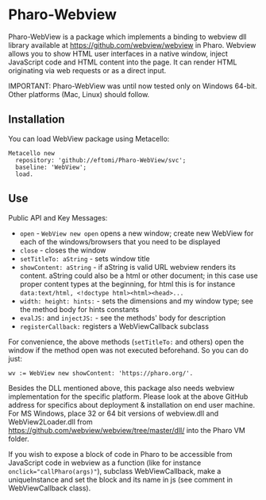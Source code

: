 # Pharo-Webview

Pharo-WebView is a package which implements a binding to webview dll library available at https://github.com/webview/webview in Pharo. Webview allows you to show HTML user interfaces in a native window, inject JavaScript code and HTML content into the page. It can render HTML originating via web requests or as a direct input.

IMPORTANT: Pharo-WebView was until now tested only on Windows 64-bit. Other platforms (Mac, Linux) should follow.

## Installation
You can load WebView package using Metacello:

```
Metacello new
  repository: 'github://eftomi/Pharo-WebView/svc';
  baseline: 'WebView';
  load.
```

## Use

Public API and Key Messages:
- `open` - `WebView new open` opens a new window; create new WebView for each of the windows/browsers that you need to be displayed  
- `close` - closes the window 
- `setTitleTo: aString` - sets window title
- `showContent: aString` - if aString is valid URL webview renders its content. aString could also be a html or other document; in this case use proper content types at the beginning, for html this is for instance `data:text/html, <!doctype html><html><head>...`
- `width: height: hints:` - sets the dimensions and my window type; see the method body for hints constants
- `evalJS:` and `injectJS:` - see the methods' body for description
- `registerCallback:` registers a WebViewCallback subclass

For convenience, the above methods (`setTitleTo:` and others) open the window if the method open was not executed beforehand. So you can do just:

```
wv := WebView new showContent: 'https://pharo.org/'.
```

Besides the DLL mentioned above, this package also needs webview implementation for the specific platform. Please look at the above GitHub address for specifics about deployment & installation on end user machine. For MS Windows, place 32 or 64 bit versions of webview.dll and WebView2Loader.dll from https://github.com/webview/webview/tree/master/dll/ into the Pharo VM folder.

If you wish to expose a block of code in Pharo to be accessible from JavaScript code in webview as a function (like for instance `onclick="callPharo(args)"`), subclass WebViewCallback, make a uniqueInstance and set the block and its name in js (see comment in WebViewCallback class).
